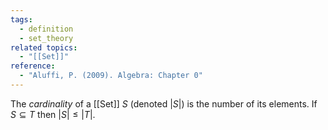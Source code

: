 ```yaml
---
tags:
  - definition
  - set_theory
related topics:
  - "[[Set]]"
reference:
  - "Aluffi, P. (2009). Algebra: Chapter 0"
---
```

The _cardinality_ of a [[Set]] $S$ (denoted $|S|$) is the number of its elements. If $S\subseteq T$ then $|S|\leq |T|$.